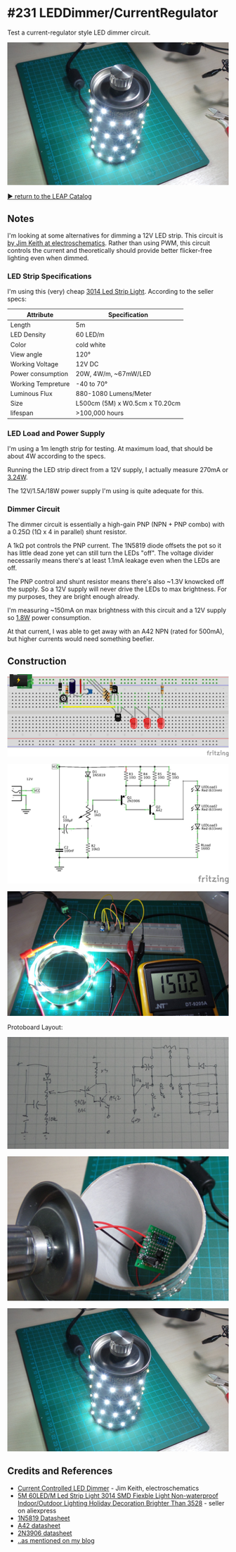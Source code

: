 # #231 LEDDimmer/CurrentRegulator

Test a current-regulator style LED dimmer circuit.

![CurrentRegulator_build](./assets/CurrentRegulator_build.jpg?raw=true)


[:arrow_forward: return to the LEAP Catalog](http://leap.tardate.com)

## Notes

I'm looking at some alternatives for dimming a 12V LED strip.
This circuit is
[by Jim Keith at electroschematics](http://www.electroschematics.com/9256/led-dimmer-control/).
Rather than using PWM, this circuit controls the current and theoretically should provide
better flicker-free lighting even when dimmed.

### LED Strip Specifications

I'm using this (very) cheap [3014 Led Strip Light](http://www.aliexpress.com/item/5M-60LED-M-Led-Strip-Light-3014-SMD-Fiexble-Light-Non-waterproof-Indoor-Outdoor-Lighting-Holiday/32287328315.html). According to the seller specs:

| Attribute          | Specification                  |
|--------------------|--------------------------------|
| Length             | 5m                             |
| LED Density        | 60 LED/m                       |
| Color              | cold white                     |
| View angle         | 120°                           |
| Working Voltage    | 12V DC                         |
| Power consumption  | 20W, 4W/m, ~67mW/LED           |
| Working Tempreture | -40 to 70°                     |
| Luminous Flux      | 880-1080 Lumens/Meter          |
| Size               | L500cm (5M) x W0.5cm x T0.20cm |
| lifespan           | >100,000 hours                 |


### LED Load and Power Supply

I'm using a 1m length strip for testing. At maximum load, that should be about 4W according to the specs.

Running the LED strip direct from a 12V supply, I actually measure 270mA or [3.24W](http://www.wolframalpha.com/input/?i=12V*270mA).

The 12V/1.5A/18W power supply I'm using is quite adequate for this.

### Dimmer Circuit

The dimmer circuit is essentially a high-gain PNP (NPN + PNP combo) with a 0.25Ω (1Ω x 4 in parallel) shunt resistor.

A 1kΩ pot controls the PNP current. The 1N5819 diode offsets the pot so it has little dead zone yet can still turn the LEDs "off".
The voltage divider necessarily means there's at least 1.1mA leakage even when the LEDs are off.

The PNP control and shunt resistor means there's also ~1.3V knowcked off the supply. So a 12V supply will
never drive the LEDs to max brightness. For my purposes, they are bright enough already.

I'm measuring ~150mA on max brightness with this circuit and a 12V supply so [1.8W](http://www.wolframalpha.com/input/?i=12V*150mA)
power consumption.

At that current, I was able to get away with an A42 NPN (rated for 500mA), but higher currents would need something beefier.


## Construction

![Breadboard](./assets/CurrentRegulator_bb.jpg?raw=true)

![The Schematic](./assets/CurrentRegulator_schematic.jpg?raw=true)

![CurrentRegulator_breadboard_build](./assets/CurrentRegulator_breadboard_build.jpg?raw=true)

Protoboard Layout:

![CurrentRegulator_protoboard_layout](./assets/CurrentRegulator_protoboard_layout.jpg?raw=true)

![CurrentRegulator_protoboard_build](./assets/CurrentRegulator_protoboard_build.jpg?raw=true)

![CurrentRegulator_build](./assets/CurrentRegulator_build.jpg?raw=true)


## Credits and References
* [Current Controlled LED Dimmer](http://www.electroschematics.com/9256/led-dimmer-control/) - Jim Keith, electroschematics
* [5M 60LED/M Led Strip Light 3014 SMD Fiexble Light Non-waterproof Indoor/Outdoor Lighting Holiday Decoration Brighter Than 3528](http://www.aliexpress.com/item/5M-60LED-M-Led-Strip-Light-3014-SMD-Fiexble-Light-Non-waterproof-Indoor-Outdoor-Lighting-Holiday/32287328315.html) - seller on aliexpress
* [1N5819 Datasheet](http://www.futurlec.com/Diodes/1N5819.shtml)
* [A42 datasheet](http://www.alldatasheet.com/datasheet-pdf/pdf/138719/JIANGSU/A42.html)
* [2N3906 datasheet](http://www.futurlec.com/Transistors/2N3906.shtml)
* [..as mentioned on my blog](http://blog.tardate.com/2017/01/leap231-led-dimmer.html)
